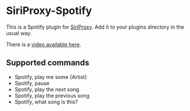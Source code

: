 # SiriProxy-Spotify

This is a Spotify plugin for [SiriProxy](https://github.com/plamoni/SiriProxy). Add it to your plugins directory in the usual way.

There is a [video available here](http://www.youtube.com/watch?v=C8Jdz157Shw).

## Supported commands

- Spotify, play me some {Artist}
- Spotify, pause
- Spotify, play the next song
- Spotify, play the previous song
- Spotify, what song is this?